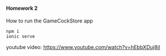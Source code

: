 #### Homework 2

How to run the GameCockStore app

```
npm i
ionic serve
```

youtube video: https://www.youtube.com/watch?v=hEbbXDuj8iI